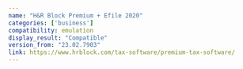```yaml
---
name: "H&R Block Premium + Efile 2020"
categories: ['business']
compatibility: emulation
display_result: "Compatible"
version_from: "23.02.7903"
link: https://www.hrblock.com/tax-software/premium-tax-software/
---
```


